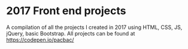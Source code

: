 # 2017 Front end projects 
A compilation of all the projects I created in 2017 using HTML, CSS, JS, jQuery, basic Bootstrap. All projects can be found at https://codepen.io/pacbac/
